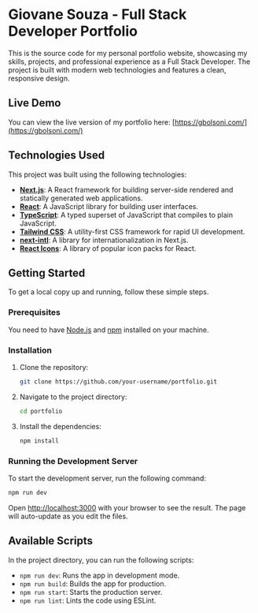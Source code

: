 # Giovane Souza - Full Stack Developer Portfolio

This is the source code for my personal portfolio website, showcasing my skills, projects, and professional experience as a Full Stack Developer. The project is built with modern web technologies and features a clean, responsive design.

## Live Demo

You can view the live version of my portfolio here: [https://gbolsoni.com/](https://gbolsoni.com/)

## Technologies Used

This project was built using the following technologies:

- **[Next.js](https://nextjs.org/)**: A React framework for building server-side rendered and statically generated web applications.
- **[React](https://reactjs.org/)**: A JavaScript library for building user interfaces.
- **[TypeScript](https://www.typescriptlang.org/)**: A typed superset of JavaScript that compiles to plain JavaScript.
- **[Tailwind CSS](https://tailwindcss.com/)**: A utility-first CSS framework for rapid UI development.
- **[next-intl](https://next-intl-docs.vercel.app/)**: A library for internationalization in Next.js.
- **[React Icons](https://react-icons.github.io/react-icons/)**: A library of popular icon packs for React.

## Getting Started

To get a local copy up and running, follow these simple steps.

### Prerequisites

You need to have [Node.js](https://nodejs.org/) and [npm](https://www.npmjs.com/) installed on your machine.

### Installation

1.  Clone the repository:
    ```sh
    git clone https://github.com/your-username/portfolio.git
    ```
2.  Navigate to the project directory:
    ```sh
    cd portfolio
    ```
3.  Install the dependencies:
    ```sh
    npm install
    ```

### Running the Development Server

To start the development server, run the following command:

```sh
npm run dev
```

Open [http://localhost:3000](http://localhost:3000) with your browser to see the result. The page will auto-update as you edit the files.

## Available Scripts

In the project directory, you can run the following scripts:

- `npm run dev`: Runs the app in development mode.
- `npm run build`: Builds the app for production.
- `npm run start`: Starts the production server.
- `npm run lint`: Lints the code using ESLint.
